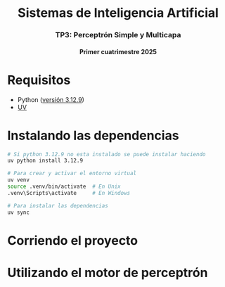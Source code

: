 <h1 align="center">Sistemas de Inteligencia Artificial</h1>
<h3 align="center">TP3: Perceptrón Simple y Multicapa</h3>
<h4 align="center">Primer cuatrimestre 2025</h4>

# Requisitos

* Python ([versión 3.12.9](https://www.python.org/downloads/release/python-3129/))
* [UV](https://docs.astral.sh/uv/getting-started/installation/)

# Instalando las dependencias

```bash
# Si python 3.12.9 no esta instalado se puede instalar haciendo
uv python install 3.12.9

# Para crear y activar el entorno virtual
uv venv
source .venv/bin/activate  # En Unix
.venv\Scripts\activate     # En Windows

# Para instalar las dependencias
uv sync
```

# Corriendo el proyecto


# Utilizando el motor de perceptrón

